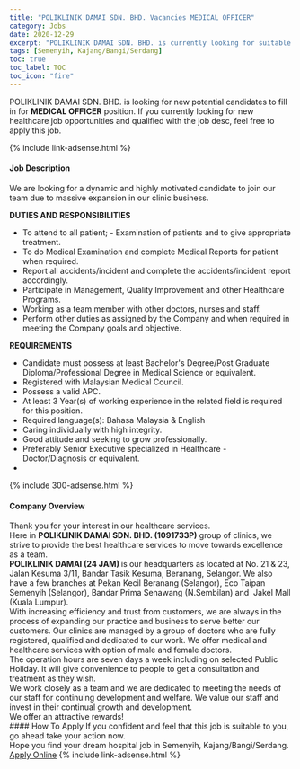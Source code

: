 ```yaml
---
title: "POLIKLINIK DAMAI SDN. BHD. Vacancies MEDICAL OFFICER" 
category: Jobs 
date: 2020-12-29 
excerpt: "POLIKLINIK DAMAI SDN. BHD. is currently looking for suitable person to fill in the MEDICAL OFFICER which positioned at Semenyih, Kajang/Bangi/Serdang" 
tags: [Semenyih, Kajang/Bangi/Serdang] 
toc: true 
toc_label: TOC 
toc_icon: "fire" 
--- 
```


<p>POLIKLINIK DAMAI SDN. BHD. is looking for new potential candidates to fill in for <b>MEDICAL OFFICER</b> position. If you currently looking for new healthcare job opportunities and qualified with the job desc, feel free to apply this job.
</p>{% include link-adsense.html %} 
<div><div><div><h4>Job Description</h4></div></div><div><div><span><div><p>We are looking for a dynamic and highly motivated candidate to join our team due to massive expansion in our clinic business.</p><p><strong>DUTIES AND RESPONSIBILITIES</strong></p><ul><li>To attend to all patient; - Examination of patients and to give appropriate treatment.</li><li>To do Medical Examination and complete Medical Reports for patient when required.</li><li>Report all accidents/incident and complete the accidents/incident report accordingly.</li><li>Participate in Management, Quality Improvement and other Healthcare Programs.</li><li>Working as a team member with other doctors, nurses and staff.</li><li>Perform other duties as assigned by the Company and when required in meeting the Company goals and objective.</li></ul><p><strong>REQUIREMENTS</strong></p><ul><li>Candidate must possess at least Bachelor's Degree/Post Graduate Diploma/Professional Degree in Medical Science or equivalent.</li><li>Registered with Malaysian Medical Council.</li><li>Possess a valid APC.</li><li>At least 3 Year(s) of working experience in the related field is required for this position.</li><li>Required language(s): Bahasa Malaysia &amp; English</li><li>Caring individually with high integrity.</li><li>Good attitude and seeking to grow professionally.</li><li>Preferably Senior Executive specialized in Healthcare - Doctor/Diagnosis or equivalent.</li><li><br></li></ul></div></span></div></div></div> 
{% include 300-adsense.html %} 
<div><div><div><h4>Company Overview</h4></div></div><div><div><span><div><div>
<div>Thank you for your interest in our healthcare services.</div>
<div>Here in <strong>POLIKLINIK DAMAI SDN. BHD. (1091733P)</strong> group of clinics, we strive to provide the best healthcare services to move towards excellence as a team.</div>
<div><strong>POLIKLINIK DAMAI (24 JAM) </strong>is our headquarters as located at No. 21 &amp; 23, Jalan Kesuma 3/11, Bandar Tasik Kesuma, Beranang, Selangor. We also have a few branches at Pekan Kecil Beranang (Selangor), Eco Taipan Semenyih (Selangor), Bandar Prima Senawang (N.Sembilan) and&#160; Jakel Mall (Kuala Lumpur).</div>
<div>With increasing efficiency and trust from customers, we are always in the process of expanding our practice and business to serve better our customers. Our clinics are managed by a group of doctors who are fully registered, qualified and dedicated to our work. We offer medical and healthcare services with option of male and female doctors.</div>
<div>The operation hours are seven days a week including on selected Public Holiday. It will give convenience to people to get a consultation and treatment as they wish.</div>
<div>
<div>We work closely as a team and we are dedicated to meeting the needs of our staff for continuing development and welfare. We value our staff and invest in their continual growth and development.</div>
<div>We offer an attractive rewards!</div>
</div>
</div></div></span></div></div></div> 
#### How To Apply 
If you confident and feel that this job is suitable to you, go ahead take your action now. <br/> 
Hope you find your dream hospital job in Semenyih, Kajang/Bangi/Serdang. <br/> 
<a href="https://www.jobstreet.com.my/en/job/medical-officer-4452912?jobId=jobstreet-my-job-4452912&sectionRank=4&token=0~ef1375a7-dbe5-4196-aa8d-4dedf1591e47&fr=SRP%20View%20In%20New%20Ta" class="btn btn--warning" target="_blank" rel="nofollow noopenner">Apply Online</a> 
{% include link-adsense.html %} 